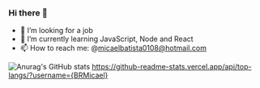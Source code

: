 ### Hi there 👋



- 🔭 I’m looking for a job
- 🌱 I’m currently learning JavaScript, Node and React
- 📫 How to reach me: @micaelbatista0108@hotmail.com

![Anurag's GitHub stats](https://github-readme-stats.vercel.app/api?username=BRMicael&show_icons=true&theme=radical)
https://github-readme-stats.vercel.app/api/top-langs/?username={BRMicael}
